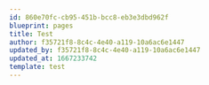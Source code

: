 ```yaml
---
id: 860e70fc-cb95-451b-bcc8-eb3e3dbd962f
blueprint: pages
title: Test
author: f35721f8-8c4c-4e40-a119-10a6ac6e1447
updated_by: f35721f8-8c4c-4e40-a119-10a6ac6e1447
updated_at: 1667233742
template: test
---
```

